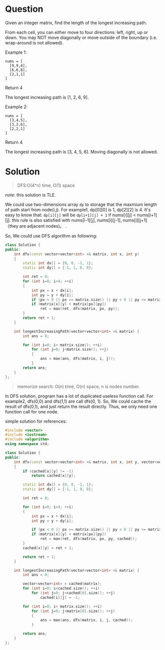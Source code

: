 # Question

Given an integer matrix, find the length of the longest increasing path.

From each cell, you can either move to four directions: left, right, up or down. You may NOT move diagonally or move outside of the boundary (i.e. wrap-around is not allowed).

Example 1:

```
nums = [
  [9,9,4],
  [6,6,8],
  [2,1,1]
]
```

Return 4

The longest increasing path is [1, 2, 6, 9].

Example 2:
```
nums = [
  [3,4,5],
  [3,2,6],
  [2,2,1]
]
```

Return 4

The longest increasing path is [3, 4, 5, 6]. Moving diagonally is not allowed.

# Solution

> DFS:O(4^n) time, O(1) space

*note*: this solution is TLE.

We could use two-dimensions array `dp` to storage that the maxmium length of path start from node(i,j). For example1, dp[0][0] is 1, dp[2][2] is 4. It's easy to know that: `dp[i][j]` will be `dp[i+1][j] + 1` if nums[i][j] < nums[i+1][j]. this rule is also satisfied with nums[i-1][j], nums[i][j-1], nums[i][j+1]（they are adjacent nodes)。
.

So, We could use DFS algorithm as following:

```cpp
class Solution {
public:
    int dfs(const vector<vector<int> >& matrix, int x, int y)
    {
        static int dx[] = {0, 0, -1, 1};
        static int dy[] = {-1, 1, 0, 0};

        int ret = 0;
        for (int i=0; i<4; ++i)
        {
            int px = x + dx[i];
            int py = y + dy[i];
            if (px < 0 || px >= matrix.size() || py < 0 || py >= matrix[0].size()) continue;
            if (matrix[x][y] < matrix[px][py])
                ret = max(ret, dfs(matrix, px, py));
        }
        return ret + 1;
    }

    int longestIncreasingPath(vector<vector<int> >& matrix) {
        int ans = 0;

        for (int i=0; i< matrix.size(); ++i)
            for (int j=0; j<matrix.size(); ++j)
            {
                ans = max(ans, dfs(matrix, i, j));
            }
        return ans;
    }
};

```

> memorize search: O(n) time, O(n) space, n is nodes number.

In DFS solution, program has a lot of duplicated useless function call. For example2, dfs(0,0) and dfs(1,1) are call dfs(0, 1). So, We could cache the result of dfs(0,1), and just return the result directly. Thus, we only need one function call for one node.

simple solution for references:

```cpp
#include <vector>
#include <iostream>
#include <algorithm>
using namespace std;

class Solution {
public:
    int dfs(const vector<vector<int> >& matrix, int x, int y, vector<vector<int> >& cached)
    {
        if (cached[x][y] != -1)
            return cached[x][y];

        static int dx[] = {0, 0, -1, 1};
        static int dy[] = {-1, 1, 0, 0};

        int ret = 0;

        for (int i=0; i<4; ++i)
        {
            int px = x + dx[i];
            int py = y + dy[i];

            if (px < 0 || px >= matrix.size() || py < 0 || py >= matrix[0].size()) continue;
            if (matrix[x][y] < matrix[px][py])
                ret = max(ret, dfs(matrix, px, py, cached));
        }
        cached[x][y] = ret + 1;

        return ret + 1;
    }

    int longestIncreasingPath(vector<vector<int> >& matrix) {
        int ans = 0;

        vector<vector<int> > cached(matrix);
        for (int i=0; i<cached.size(); ++i)
            for (int j=0; j<cached[0].size(); ++j)
                cached[i][j] = -1;

        for (int i=0; i< matrix.size(); ++i)
            for (int j=0; j<matrix[0].size(); ++j)
            {
                ans = max(ans, dfs(matrix, i, j, cached));
            }

        return ans;
    }
};
```

